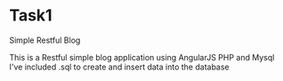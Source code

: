 # Task1
Simple Restful Blog 

This is a Restful simple blog application using AngularJS PHP and Mysql 
I've included .sql to create and insert data into the database 
